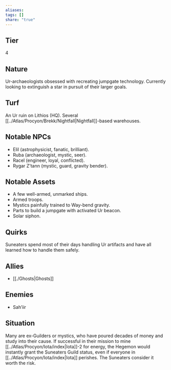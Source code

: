 ```yaml
---
aliases: 
tags: []
share: "true"
---
```

## Tier
4

## Nature
Ur-archaeologists obsessed with recreating jumpgate technology. Currently looking to extinguish a star in pursuit of their larger goals.

## Turf
An Ur ruin on Lithios (HQ). Several [[../Atlas/Procyon/Brekk/Nightfall|Nightfall]]-based warehouses.

## Notable NPCs
- Elil (astrophysicist, fanatic, brilliant).
- Ruba (archaeologist, mystic, seer).
- Racel (engineer, loyal, conflicted).
- Rygar Z’tann (mystic, guard, gravity bender).

## Notable Assets
- A few well-armed, unmarked ships.
- Armed troops.
- Mystics painfully trained to Way-bend gravity.
- Parts to build a jumpgate with activated Ur beacon.
- Solar siphon.

## Quirks
Suneaters spend most of their days handling Ur artifacts and have all learned how to handle them safely.

## Allies
- [[./Ghosts|Ghosts]]

## Enemies
- Sah’iir

## Situation
Many are ex-Guilders or mystics, who have poured decades of money and study into their cause. If successful in their mission to mine [[../Atlas/Procyon/Iota/index|Iota]]-2 for energy, the Hegemon would instantly grant the Suneaters Guild status, even if everyone in [[../Atlas/Procyon/Iota/index|Iota]] perishes. The Suneaters consider it worth the risk.
